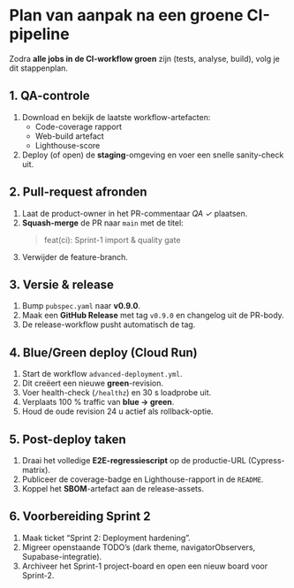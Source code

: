 # Plan van aanpak na een groene CI-pipeline

Zodra **alle jobs in de CI-workflow groen** zijn (tests, analyse, build), volg je dit stappenplan.

## 1. QA-controle

1. Download en bekijk de laatste workflow-artefacten:
   - Code-coverage rapport
   - Web-build artefact
   - Lighthouse-score
2. Deploy (of open) de **staging**-omgeving en voer een snelle sanity-check uit.

## 2. Pull-request afronden

1. Laat de product-owner in het PR-commentaar _QA ✓_ plaatsen.
2. **Squash-merge** de PR naar `main` met de titel:
   > feat(ci): Sprint-1 import & quality gate
3. Verwijder de feature-branch.

## 3. Versie & release

1. Bump `pubspec.yaml` naar **v0.9.0**.
2. Maak een **GitHub Release** met tag `v0.9.0` en changelog uit de PR-body.
3. De release-workflow pusht automatisch de tag.

## 4. Blue/Green deploy (Cloud Run)

1. Start de workflow `advanced-deployment.yml`.
2. Dit creëert een nieuwe **green**-revision.
3. Voer health-check (`/healthz`) en 30 s loadprobe uit.
4. Verplaats 100 % traffic van **blue → green**.
5. Houd de oude revision 24 u actief als rollback-optie.

## 5. Post-deploy taken

1. Draai het volledige **E2E-regressiescript** op de productie-URL (Cypress-matrix).
2. Publiceer de coverage-badge en Lighthouse-rapport in de `README`.
3. Koppel het **SBOM**-artefact aan de release-assets.

## 6. Voorbereiding Sprint 2

1. Maak ticket “Sprint 2: Deployment hardening”.
2. Migreer openstaande TODO’s (dark theme, navigatorObservers, Supabase-integratie).
3. Archiveer het Sprint-1 project-board en open een nieuw board voor Sprint-2.
